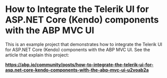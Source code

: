 # How to Integrate the Telerik UI for ASP.NET Core (Kendo) components with the ABP MVC UI

This is an example project that demonstrates how to integrate the Telerik UI for ASP.NET Core (Kendo) components with the ABP MVC UI. See the article that explain this project:

**https://abp.io/community/posts/how-to-integrate-the-telerik-ui-for-asp.net-core-kendo-components-with-the-abp-mvc-ui-u2voab2a**